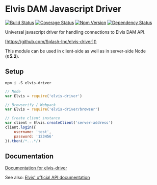 # Elvis DAM Javascript Driver

[![Build Status](https://api.travis-ci.org/Splash-Inc/elvis-driver.svg "Build Status")](https://travis-ci.org/Splash-Inc/elvis-driver)
[![Coverage Status](https://coveralls.io/repos/github/Splash-Inc/elvis-driver/badge.svg?branch=master "Coverage Status")](https://coveralls.io/github/Splash-Inc/elvis-driver?branch=master)
[![Npm Version](https://badge.fury.io/js/elvis-driver.svg "Npm Version")](https://badge.fury.io/js/elvis-driver)
[![Dependency Status](https://david-dm.org/Splash-Inc/elvis-driver.svg "Dependency Status")](https://david-dm.org/Splash-Inc/elvis-driver)

Universal javascript driver for handling connections to Elvis DAM API.

[https://github.com/Splash-Inc/elvis-driver]()

This module can be used in client-side as well as in server-side Node
(**≥5.2**).

## Setup

```
npm i -S elvis-driver
```

```js
// Node
var Elvis = require('elvis-driver')

// Browserify / Webpack
var Elvis = require('elvis-driver/browser')

// Create client instance
var client = Elvis.createClient('server-address')
client.login({
    username: 'test',
    password: '123456'
}).then(/*...*/)
```

## Documentation

[Documentation for elvis-driver](https://github.com/Splash-Inc/elvis-driver)

See also:
[Elvis' official API documentation](https://helpcenter.woodwing.com/hc/en-us/categories/200142445-Documentation-Elvis-5#APIs)